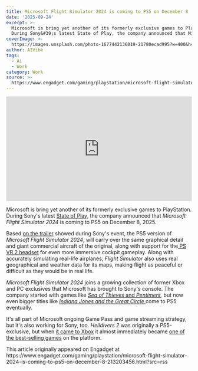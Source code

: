 ```yaml
---
title: Microsoft Flight Simulator 2024 is coming to PS5 on December 8
date: '2025-09-24'
excerpt: >-
  Microsoft is bring yet another of its formerly exclusive games to PlayStation.
  During Sony&#39;s latest State of Play, the company announced that Micr...
coverImage: >-
  https://images.unsplash.com/photo-1677442136019-21780ecad995?w=400&h=200&fit=crop&auto=format
author: AIVibe
tags:
  - Ai
  - Work
category: Work
source: >-
  https://www.engadget.com/gaming/playstation/microsoft-flight-simulator-2024-is-coming-to-ps5-on-december-8-213203456.html?src=rss
---
```

<div id="5e5a9a67c198439c9dde50311d6be55e"><div style="left:0;width:100%;height:0;position:relative;padding-bottom:56.25%;"><iframe src="https://www.youtube.com/embed/S5xeNotR5Hw?rel=0" style="top:0;left:0;width:100%;height:100%;position:absolute;border:0;" allowfullscreen scrolling="no" data-embed-domain="www.youtube.com"></iframe></div></div>
<p>Microsoft is bring yet another of its formerly exclusive games to PlayStation. During Sony&#39;s latest <a data-i13n="elm:context_link;elmt:doNotAffiliate;cpos:1;pos:1" class="no-affiliate-link" href="https://www.engadget.com/gaming/playstation/a-playstation-state-of-play-is-set-for-september-24-143526268.html">State of Play</a>, the company announced that <em>Microsoft Flight Simulator 2024</em> is coming to PS5 on December 8, 2025.</p>
<p>Based <a data-i13n="elm:context_link;elmt:doNotAffiliate;cpos:2;pos:1" class="no-affiliate-link" href="https://www.youtube.com/watch?v=S5xeNotR5Hw">on the trailer</a> showed during Sony&#39;s event, the PS5 version of <em>Microsoft Flight Simulator 2024</em>, will carry over the same graphical detail and giant commercial aircraft of the original, along with support for the<a data-i13n="elm:context_link;elmt:doNotAffiliate;cpos:3;pos:1" class="no-affiliate-link" href="https://www.engadget.com/playstation-vr2-review-great-headset-130034991.html"> PS VR 2 headset</a> for even more immersive cockpit gameplay. Along with accurately simulating real-life airplanes, <em>Flight Simulator </em>also uses real geographical and weather data for its maps, making flight as peaceful or difficult as they would be in real life.</p>
<span id="end-legacy-contents"></span><p><em>Microsoft Flight Simulator 2024</em> joins a growing collection of former Xbox and PC exclusives that Microsoft has brought to Sony&#39;s console. The company started with games like <a data-i13n="elm:context_link;elmt:doNotAffiliate;cpos:4;pos:1" class="no-affiliate-link" href="https://www.engadget.com/xbox-confirms-four-of-its-games-are-coming-to-more-popular-consoles-201419203.html"><em>Sea of Thieves </em>and <em>Pentiment</em></a><em>, </em>but now even bigger titles like <a data-i13n="elm:context_link;elmt:doNotAffiliate;cpos:5;pos:1" class="no-affiliate-link" href="https://www.engadget.com/gaming/indiana-jones-and-the-great-circle-hits-ps5-on-april-17-150021622.html"><em>Indiana Jones and the Great Circle </em></a>come to PS5 eventually.&nbsp;</p>
<p>It&#39;s all part of Microsoft ongoing Game Pass and game streaming strategy, but it&#39;s also working for Sony, too. <em>Helldivers 2</em> was originally a PS5-exclusive, but when <a data-i13n="elm:context_link;elmt:doNotAffiliate;cpos:6;pos:1" class="no-affiliate-link" href="https://www.engadget.com/gaming/xbox/helldivers-2-is-coming-to-xbox-on-august-26-172937757.html">it came to Xbox</a> it almost immediately became <a data-i13n="elm:context_link;elmt:doNotAffiliate;cpos:7;pos:1" class="no-affiliate-link" href="https://www.theverge.com/news/770311/playstation-game-helldivers-2-best-selling-game-on-xbox">one of the best-selling games</a> on the platform.</p>This article originally appeared on Engadget at https://www.engadget.com/gaming/playstation/microsoft-flight-simulator-2024-is-coming-to-ps5-on-december-8-213203456.html?src=rss
